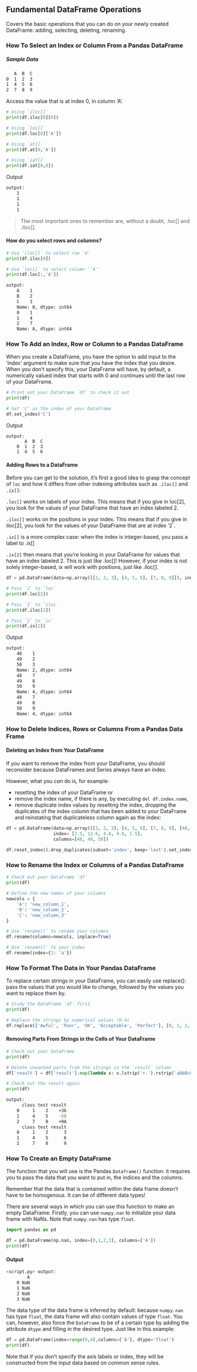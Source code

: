 ## Fundamental DataFrame Operations

Covers the basic operations that you can do on your newly created DataFrame: adding, selecting, deleting, renaming.

### How To Select an Index or Column From a Pandas DataFrame

##### Sample Data

```bash
   A  B  C
0  1  2  3
1  4  5  6
2  7  8  9
```
Access the value that is at index 0, in column ‘A’.

```python
# Using `iloc[]`
print(df.iloc[0][0])

# Using `loc[]`
print(df.loc[0]['A'])

# Using `at[]`
print(df.at[0,'A'])

# Using `iat[]`
print(df.iat[0,0])
```

Output

```bash
output:
    1
    1
    1
    1
```

> The most important ones to remember are, without a doubt, .loc[] and .iloc[].

#### How do you select rows and columns?

```python
# Use `iloc[]` to select row `0`
print(df.iloc[0])

# Use `loc[]` to select column `'A'`
print(df.loc[:,'A'])
```

```bash
output:
    A    1
    B    2
    C    3
    Name: 0, dtype: int64
    0    1
    1    4
    2    7
    Name: A, dtype: int64
```

### How To Add an Index, Row or Column to a Pandas DataFrame

When you create a DataFrame, you have the option to add input to the ‘index’ argument to make sure that you have the index that you desire. When you don’t specify this, your DataFrame will have, by default, a numerically valued index that starts with 0 and continues until the last row of your DataFrame.

```python
# Print out your DataFrame `df` to check it out
print(df)

# Set 'C' as the index of your DataFrame
df.set_index('C')
```

Output

```
output:
       A  B  C
    0  1  2  3
    1  4  5  6
```

#### Adding Rows to a DataFrame

Before you can get to the solution, it’s first a good idea to grasp the concept of `loc` and how it differs from other indexing attributes such as `.iloc[]` and `.ix[]`:

`.loc[]` works on labels of your index. This means that if you give in loc[2], you look for the values of your DataFrame that have an index labeled 2.

`.iloc[]` works on the positions in your index. This means that if you give in iloc[2], you look for the values of your DataFrame that are at index ’2`.

`.ix[]` is a more complex case: when the index is integer-based, you pass a label to .ix[]

`.ix[2]` then means that you’re looking in your DataFrame for values that have an index labeled 2. This is just like .loc[]! However, if your index is not solely integer-based, ix will work with positions, just like .iloc[].

```python
df = pd.DataFrame(data=np.array([[1, 2, 3], [4, 5, 6], [7, 8, 9]]), index= [2, 'A', 4], columns=[48, 49, 50])

# Pass `2` to `loc`
print(df.loc[2])

# Pass `2` to `iloc`
print(df.iloc[2])

# Pass `2` to `ix`
print(df.ix[2])
```

Output

```bash
output:
    48    1
    49    2
    50    3
    Name: 2, dtype: int64
    48    7
    49    8
    50    9
    Name: 4, dtype: int64
    48    7
    49    8
    50    9
    Name: 4, dtype: int64

```


### How to Delete Indices, Rows or Columns From a Pandas Data Frame

#### Deleting an Index from Your DataFrame

If you want to remove the index from your DataFrame, you should reconsider because DataFrames and Series always have an index.

However, what you *can* do is, for example:

* resetting the index of your DataFrame or
* remove the index name, if there is any, by executing `del df.index.name`,
* remove duplicate index values by resetting the index, dropping the duplicates of the index column that has been added to your DataFrame and reinstating that duplicateless column again as the index:

```python
df = pd.DataFrame(data=np.array([[1, 2, 3], [4, 5, 6], [7, 8, 9], [40, 50, 60], [23, 35, 37]]), 
                  index= [2.5, 12.6, 4.8, 4.8, 2.5], 
                  columns=[48, 49, 50])
                  
df.reset_index().drop_duplicates(subset='index', keep='last').set_index('index')
```

### How to Rename the Index or Columns of a Pandas DataFrame


```python
# Check out your DataFrame `df`
print(df)

# Define the new names of your columns
newcols = {
    'A': 'new_column_1', 
    'B': 'new_column_2', 
    'C': 'new_column_3'
}

# Use `rename()` to rename your columns
df.rename(columns=newcols, inplace=True)

# Use `rename()` to your index
df.rename(index={1: 'a'})
```

### How To Format The Data in Your Pandas DataFrame

To replace certain strings in your DataFrame, you can easily use replace(): pass the values that you would like to change, followed by the values you want to replace them by.

```python
# Study the DataFrame `df` first
print(df)

# Replace the strings by numerical values (0-4)
df.replace(['Awful', 'Poor', 'OK', 'Acceptable', 'Perfect'], [0, 1, 2, 3, 4]) 
```

#### Removing Parts From Strings in the Cells of Your DataFrame

```python
# Check out your DataFrame
print(df)

# Delete unwanted parts from the strings in the `result` column
df['result'] = df['result'].map(lambda x: x.lstrip('+-').rstrip('aAbBcC'))

# Check out the result again
print(df)
```

```bash
output:
      class test result
    0     1    2    +3b
    1     4    5    -6B
    2     7    8    +9A
      class test result
    0     1    2      3
    1     4    5      6
    2     7    8      9
```


### How To Create an Empty DataFrame

The function that you will use is the Pandas `Dataframe()` function: it requires you to pass the data that you want to put in, the indices and the columns.

Remember that the data that is contained within the data frame doesn’t have to be homogenous. It can be of different data types!

There are several ways in which you can use this function to make an empty DataFrame. Firstly, you can use `numpy.nan` to initialize your data frame with NaNs. Note that `numpy.nan` has type `float`.

```python
import pandas as pd

df = pd.DataFrame(np.nan, index=[0,1,2,3], columns=['A'])
print(df)
```

#### Output

```bash
<script.py> output:
        A
    0 NaN
    1 NaN
    2 NaN
    3 NaN
```

The data type of the data frame is inferred by default: because `numpy.nan` has type `float`, the data frame will also contain values of type `float`. You can, however, also force the `DataFrame` to be of a certain type by adding the attribute `dtype` and filling in the desired type. Just like in this example:

```python
df = pd.DataFrame(index=range(0,4),columns=['A'], dtype='float')
print(df)
```

Note that if you don’t specify the axis labels or index, they will be constructed from the input data based on common sense rules.





